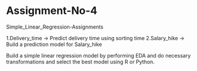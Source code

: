 # Assignment-No-4
Simple_Linear_Regression-Assignments

1.Delivery_time -> Predict delivery time using sorting time
2.Salary_hike -> Build a prediction model for Salary_hike

Build a simple linear regression model by performing EDA and do necessary transformations and select the best model using R or Python.
